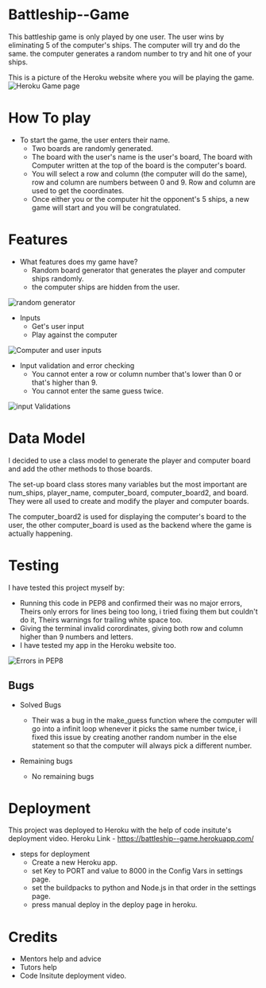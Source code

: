 # Battleship--Game
This battleship game is only played by one user. 
The user wins by eliminating 5 of the computer's ships.
The computer will try and do the same. the computer generates a random number to try and hit one of your ships.

This is a picture of the Heroku website where you will be playing the game.
![Heroku Game page](Game.PNG)
# How To play
* To start the game, the user enters their name.
   + Two boards are randomly generated. 
   + The board with the user's name is the user's board, The board with Computer written at the top of the board is the computer's board. 
   + You will select a row and column (the computer will do the same), row and column are numbers between 0 and 9. Row and column are used to get the coordinates. 
   + Once either you or the computer hit the opponent's 5 ships, a new game will start and you will be congratulated. 

# Features
* What features does my game have?
   + Random board generator that generates the player and computer ships randomly.
   + the computer ships are hidden from the user.
   
![random generator](random-generator.PNG)
* Inputs
   + Get's user input
   + Play against the computer

![Computer and user inputs](inputs.PNG)
* Input validation and error checking
   + You cannot enter a row or column number that's lower than 0 or that's higher than 9.
   + You cannot enter the same guess twice. 

![input Validations](validation.PNG)

# Data Model
I decided to use a class model to generate the player and computer board and add the other methods to those boards.

The set-up board class stores many variables but the most important are num_ships, player_name, computer_board, computer_board2, and board. They were all used to create and modify the player and computer boards. 

The computer_board2 is used for displaying the computer's board to the user, the other computer_board is used as the backend where the game is actually happening.  

# Testing
I have tested this project myself by:
   + Running this code in PEP8 and confirmed their was no major errors, Theirs only errors for lines being too long, i tried fixing them but couldn't do it, Theirs warnings for trailing white space too.
   + Giving the terminal invalid corordinates, giving both row and column higher than 9 numbers and letters.
   + I have tested my app in the Heroku website too.

![Errors in PEP8](errors.PNG)   
## Bugs
* Solved Bugs
   + Their was a bug in the make_guess function where the computer will go into a infinit loop whenever it picks the same number twice, i fixed this issue by creating another random number in the else statement so that the computer will always pick a different number. 

* Remaining bugs
   + No remaining bugs
# Deployment
This project was deployed to Heroku with the help of code insitute's deployment video.
Heroku Link - https://battleship--game.herokuapp.com/
* steps for deployment
   + Create a new Heroku app.
   + set Key to PORT and value to 8000 in the Config Vars in settings page.
   + set the buildpacks to python and Node.js in that order in the settings page.
   + press manual deploy in the deploy page in heroku.
# Credits
   + Mentors help and advice
   + Tutors help
   + Code Insitute deployment video.



